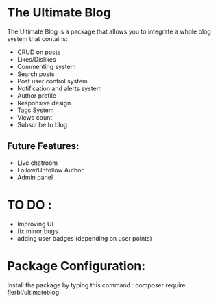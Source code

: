 # The Ultimate Blog

The Ultimate Blog is a package that allows you to integrate a whole blog system that contains:
* CRUD on posts
* Likes/Dislikes
* Commenting system
* Search posts
* Post user control system
* Notification and alerts system
* Author profile
* Responsive design
* Tags System
* Views count
* Subscribe to blog

## Future Features:
* Live chatroom
* Follow/Unfollow Author
* Admin panel 

# TO DO :
* Improving UI
* fix minor bugs
* adding user badges (depending on user points)


# Package Configuration: 

Install the package by typing this command :
composer require fjerbi/ultimateblog